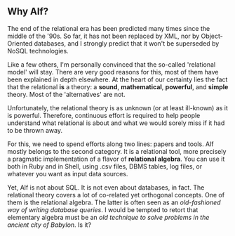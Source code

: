 ## Why Alf?

The end of the relational era has been predicted many times since the middle of the '90s. So far, it has not been replaced by XML, nor by Object-Oriented databases, and I strongly predict that it won't be superseded by NoSQL technologies. 

Like a few others, I'm personally convinced that the so-called 'relational model' will stay. There are very good reasons for this, most of them have been explained in depth elsewhere. At the heart of our certainty lies the fact that the relational **is** a theory: a **sound**, **mathematical**, **powerful**, and **simple** theory. Most of the 'alternatives' are not.

Unfortunately, the relational theory is as unknown (or at least ill-known) as it is powerful. Therefore, continuous effort is required to help people understand what relational is about and what we would sorely miss if it had to be thrown away.

For this, we need to spend efforts along two lines: papers and tools. Alf mostly belongs to the second category. It is a relational tool, more precisely a pragmatic implementation of a flavor of **relational algebra**. You can use it both in Ruby and in Shell, using .csv files, DBMS tables, log files, or whatever you want as input data sources.

Yet, Alf is not about SQL. It is not even about databases, in fact. The relational theory covers a lot of co-related yet orthogonal concepts. One of them is the relational algebra. The latter is often seen as an _old-fashioned way of writing database queries_. I would be tempted to retort that elementary algebra must be an _old technique to solve problems in the ancient city of Babylon_. Is it?
